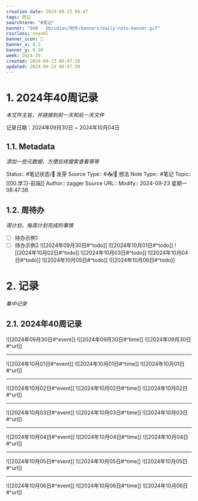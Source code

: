 ```yaml
---
creation date: 2024-09-23 08:47
tags: 周记
searchterm: "#周记"
banner: "040 - Obsidian/附件/banners/daily-note-banner.gif"
cssclass: noyaml
banner_icon: 💌
banner_x: 0.5
banner_y: 0.38
week: 2024-39
created: 2024-09-23 08:47:39
updated: 2024-09-23 08:47:39
---
```


# 1. 2024年40周记录

_本文件主旨，并链接到前一天和后一天文件_

记录日期：2024年09月30日 ~ 2024年10月04日

## 1.1. Metadata

_添加一些元数据，方便后续搜索查看等等_

Status:: #笔记状态/🌱 发芽
Source Type:: #📥/💭 想法 
Note Type:: #笔记
Topic:: [[00.学习-前端]]
Author:: zagger
Source URL::
Modify:: 2024-09-23 星期一 08:47:38

## 1.2. 周待办

_周计划，每周计划完成的事情_

- [ ] 待办示例1
- [ ] 待办示例2
![[2024年09月30日#^todo]] 
![[2024年10月01日#^todo]] 
![[2024年10月02日#^todo]] 
![[2024年10月03日#^todo]] 
![[2024年10月04日#^todo]] 
![[2024年10月05日#^todo]] 
![[2024年10月06日#^todo]] 

# 2. 记录

_集中记录_

## 2.1. 2024年40周记录
![[2024年09月30日#^event]] 
![[2024年09月30日#^time]] 
![[2024年09月30日#^url]] 

---

![[2024年10月01日#^event]] 
![[2024年10月01日#^time]] 
![[2024年10月01日#^url]] 

---

![[2024年10月02日#^event]] 
![[2024年10月02日#^time]] 
![[2024年10月02日#^url]] 

---

![[2024年10月03日#^event]] 
![[2024年10月03日#^time]] 
![[2024年10月03日#^url]] 

---

![[2024年10月04日#^event]] 
![[2024年10月04日#^time]] 
![[2024年10月04日#^url]] 

---

![[2024年10月05日#^event]] 
![[2024年10月05日#^time]] 
![[2024年10月05日#^url]] 

---

![[2024年10月06日#^event]] 
![[2024年10月06日#^time]] 
![[2024年10月06日#^url]] 

